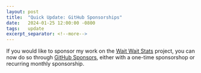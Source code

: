 ```yaml
---
layout: post
title:  "Quick Update: GitHub Sponsorships"
date:   2024-01-25 12:00:00 -0800
tags:   update
excerpt_separator: <!--more-->
---
```


If you would like to sponsor my work on the [Wait Wait Stats](https://stats.wwdt.me) project, you can now do so through [GitHub Sponsors](https://github.com/sponsors/questionlp), either with a one-time sponsorshop or recurring monthly sponsorship.
